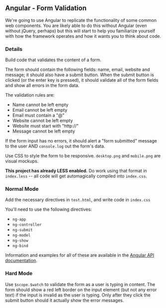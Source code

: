 ## Angular - Form Validation

We're going to use Angular to replicate the functionality of some common web components. You are likely able to do this without Angular (even without jQuery, perhaps) but this will start to help you familiarize yourself with how the framework operates and how it wants you to think about code.

### Details

Build code that validates the content of a form.

The form should contain the following fields: name, email, website and message; it should also have a submit button. When the submit button is clicked (or the enter key is pressed), it should validate all of the form fields and show all errors in the form data. 

The validation rules are:

* Name cannot be left empty
* Email cannot be left empty
* Email must contain a "@"
* Website cannot be left empty
* Website must start with "http://"
* Message cannot be left empty

If the form input has no errors, it should alert a "form submitted" message to the user AND `console.log` out the form's data.

Use CSS to style the form to be responsive. `desktop.png` and `mobile.png` are visual mockups. 

**This project has already LESS enabled.** Do work using that format in `index.less` -- all code will get automagically compiled into `index.css`.

### Normal Mode

Add the necessary directives in `test.html`, and write code in `index.css`

You'll need to use the following directives:

* `ng-app`
* `ng-controller`
* `ng-submit`
* `ng-model`
* `ng-show`
* `ng-bind`

Information and examples for all of these are available in the [Angular API documentation](https://docs.angularjs.org/api).

### Hard Mode

Use `$scope.$watch` to validate the form as a user is typing in content. The form should show a red left border on the input element (but not any error text) if the input is invalid as the user is typing. Only after they click the submit button should it actually show the error messages.